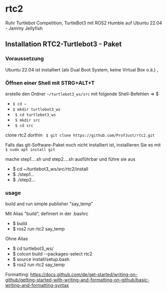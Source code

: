 # rtc2
Ruhr Turtlebot Competition, TurtleBot3 mit ROS2 Humble auf Ubuntu 22.04 - Jammy Jellyfish

## Installation RTC2-Turtlebot3 - Paket
### Voraussetzung
Ubuntu 22.04 ist installiert (als Dual Boot System, keine Virtual Box o.ä.) , 

### Öffnen einer Shell mit STRG+ALT+T
erstelle den Ordner `~/turtlebot3_ws/src` mit folgende Shell-Befehlen => $
* ` $ cd ~ ` 
* ` $ mkdir turtlebot3_ws `
* ` $ cd turtlebot3_ws`
* ` $ mkdir src`
* ` $ cd src`

clone rtc2 dorthin
  ` $ git clone https://github.com/ProfJust/rtc2.git`
  
  Falls das git-Software-Paket noch nicht installiert ist, installieren Sie es mit
  ` $ sudo apt install git`
  

mache step1....sh und step2....sh ausführbar
und führe sie aus

* $ cd ~/turtlebot3_ws/src/rtc2/install
* $ ./step1...
* $ ./step2... 

### usage
build and run simple publisher "say_temp"

Mit Alias "build", definiert in der .bashrc
- $ build 
- $ ros2 run rtc2 say_temp 

Ohne Alias
- $ cd turtlebot3_ws/
- $ colcon build --packages-select rtc2
- $ source install/setup.bash 
- $ ros2 run rtc2 say_temp 


Formatting: https://docs.github.com/de/get-started/writing-on-github/getting-started-with-writing-and-formatting-on-github/basic-writing-and-formatting-syntax
